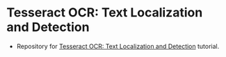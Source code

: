 # Tesseract OCR: Text Localization and Detection
- Repository for [Tesseract OCR: Text Localization and Detection](https://www.pyimagesearch.com/2020/05/25/tesseract-ocr-text-localization-and-detection/) tutorial.
